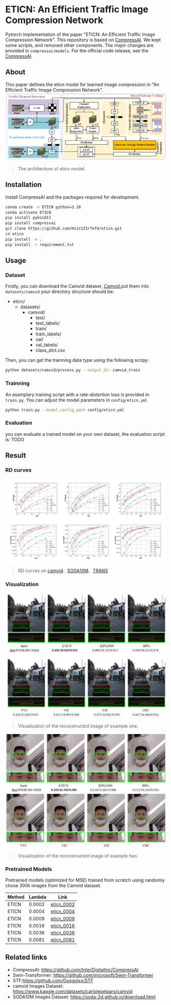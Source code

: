 # ETICN: An Efficient Traffic Image Compression Network
Pytorch implementation of the paper "ETICN: An Efficient Traffic Image Compression Network". 
This repository is based on [CompressAI](https://github.com/InterDigitalInc/CompressAI). We kept some scripts, and removed other components. The major changes are provided in `compressai/models`. For the official code release, see the [CompressAI](https://github.com/InterDigitalInc/CompressAI).

## About
This paper defines the eticn model for learned image compression in "An Efficient Traffic Image Compression Network".
![eticn](assets/eticn_model.png)
>  The architecture of eticn model.

## Installation
Install CompressAI and the packages required for development.
```bash
conda create -n ETICN python=3.10
conda activate ETICN
pip install pybind11
pip install compressai
git clone https://github.com/Hzzz123rfefd/eticn.git
cd eticn
pip install -e .
pip install -r requirement.txt
```

## Usage
### Dataset
Firstly, you can download the Camvid dataset, [Camvid](https://www.kaggle.com/datasets/carlolepelaars/camvid),put them into `datasets/camvid`
your directory structure should be:
- eticn/
  - datasets/
    - camvid/
      - test/
      - test_labels/
      - train/
      - train_labels/
      - val/
      - val_labels/
      - class_dict.csv

Then, you can get the trainning data type using the following scripy:
```bash
python datasets/camvid/process.py --output_dir camvid_train
```

### Trainning
An examplary training script with a rate-distortion loss is provided in `train.py`.
You can adjust the model parameters in `config/eticn.yml`
```bash
python train.py --model_config_path config/eticn.yml
```

### Evaluation
you can evaluate a trained model on your own dataset, the evaluation script is:
TODO

## Result
### RD curves

![psnr](assets/R_D_PSNR.png)
![mssim](assets/R_D_MSSIM.png)

>  RD curves on [camvid](https://www.kaggle.com/datasets/carlolepelaars/camvid)、[SODA10M](https://soda-2d.github.io/download.html)、[TRANS](TODO)

### Visualization
![visualization01](assets/vis_1.png)
>  Visualization of the reconstructed image of example one.

![visualization02](assets/vis_2.png)
>  Visualization of the reconstructed image of example two.

### Pretrained Models
Pretrained models (optimized for MSE) trained from scratch using randomly chose 300k images from the Camvid dataset.

| Method | Lambda | Link                                                                                              |
| ---- |--------|---------------------------------------------------------------------------------------------------|
| ETICN | 0.0002 | [eticn_0002](https://pan.baidu.com/s/1zYa8pGu7SWgnBAFw6zMy2w?pwd=tr2x) |
| ETICN | 0.0004 | [eticn_0004](https://drive.google.com/file/d/1OFzZoEaofNgsimBuOPHtgOJiGsR_RS-M/view?usp=sharing)    |
| ETICN | 0.0009 | [eticn_0009](https://drive.google.com/file/d/1SjhqcKyP3SqVm4yhJQslJ6HgY1E8FcBL/view?usp=share_link) |
| ETICN | 0.0016  | [eticn_0016](https://drive.google.com/file/d/1mupv4vcs8wpNdXCPclXghliikJyYjgj-/view?usp=share_link)  |
| ETICN | 0.0036  | [eticn_0036](https://drive.google.com/file/d/1rsYgEYuqSYBIA4rfvAjXtVSrjXOzkJlB/view?usp=sharing)     |
| ETICN | 0.0081 | [eticn_0081](https://drive.google.com/file/d/1cH5cR-0VdsQqCchyN3DO62Sx0WGjv1h8/view?usp=share_link) |


## Related links
 * CompressAI: https://github.com/InterDigitalInc/CompressAI
 * Swin-Transformer: https://github.com/microsoft/Swin-Transformer
 * STF:https://github.com/Googolxx/STF
 * camvid Images Dataset: https://www.kaggle.com/datasets/carlolepelaars/camvid
 * SODA10M Images Dataset: https://soda-2d.github.io/download.html

